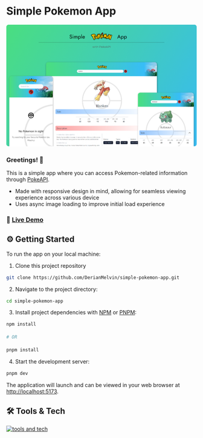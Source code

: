 # Simple Pokemon App

![banner](banner.png)

### Greetings! 👋

This is a simple app where you can access Pokemon-related information through [PokeAPI](https://pokeapi.co/).

- Made with responsive design in mind, allowing for seamless viewing experience across various device
- Uses async image loading to improve initial load experience

### 🔗 [Live Demo](https://simplepokeapp.netlify.app/)

## ⚙️ Getting Started

To run the app on your local machine:

1. Clone this project repository

```bash
git clone https://github.com/DerianMelvin/simple-pokemon-app.git
```

2. Navigate to the project directory:

```bash
cd simple-pokemon-app
```

3. Install project dependencies with [NPM](https://www.npmjs.com/) or [PNPM](https://pnpm.io/):

```bash
npm install

# OR

pnpm install
```

4. Start the development server:

```bash
pnpm dev
```

The application will launch and can be viewed in your web browser at [http://localhost:5173](http://localhost:5173).

## 🛠️ Tools & Tech

[![tools and tech](https://skillicons.dev/icons?i=typescript,react,tailwind,vite,figma)](https://skillicons.dev)
